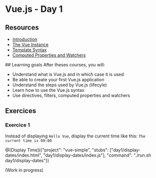 # Vue.js - Day 1

## Resources

- [Introduction](https://vuejs.org/v2/guide/index.html)
- [The Vue Instance](https://vuejs.org/v2/guide/instance.html)
- [Template Syntax](https://vuejs.org/v2/guide/syntax.html)
- [Computed Properties and Watchers](https://vuejs.org/v2/guide/computed.html)


## Learning goals
After theses courses, you will:
- Understand what is Vue.js and in which case it is used
- Be able to create your first Vue.js application
- Understand the steps used by Vue.js (lifecyle)
- Learn how to use the Vue.js syntax
- Use directives, filters, computed properties and watchers


## Exercices

### Exercice 1
Instead of displaying `Hello Vue`, display the current time like this: 
`The current time is 09:00`

@[Display Time]({"project": "vue-simple", "stubs": ["day1/display-dates/index.html", "day1/display-dates/index.js"], "command": "./run.sh day1/display-dates"})


(Work in progress)
